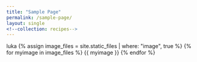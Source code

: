 ```yaml
---
title: "Sample Page"
permalink: /sample-page/
layout: single
<!--collection: recipes-->
---
```


luka
{% assign image_files = site.static_files | where: "image", true %}
{% for myimage in image_files %}
  {{ myimage }}
{% endfor %}
